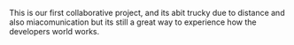 This is our first collaborative project, and its abit trucky due to distance and also miacomunication but its still a great way to experience how the developers world works.
